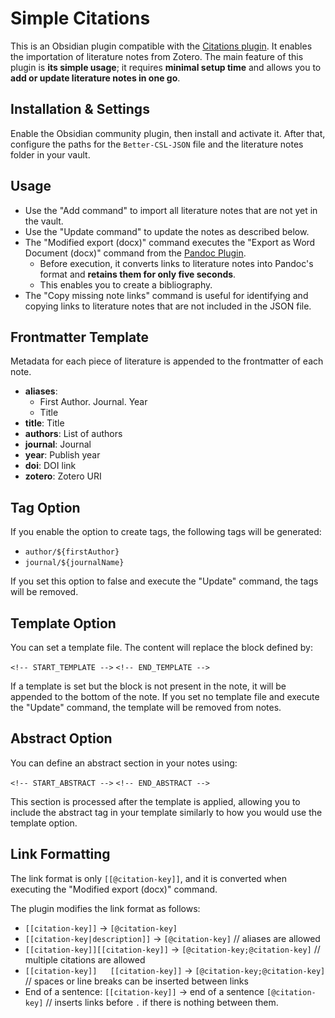 # Simple Citations

This is an Obsidian plugin compatible with the [Citations plugin](https://github.com/hans/obsidian-citation-plugin). It enables the importation of literature notes from Zotero. The main feature of this plugin is **its simple usage**; it requires **minimal setup time** and allows you to **add or update literature notes in one go**.

## Installation & Settings

Enable the Obsidian community plugin, then install and activate it. After that, configure the paths for the `Better-CSL-JSON` file and the literature notes folder in your vault.

## Usage 

- Use the "Add command" to import all literature notes that are not yet in the vault.
- Use the "Update command" to update the notes as described below.
- The "Modified export (docx)" command executes the "Export as Word Document (docx)" command from the [Pandoc Plugin](https://github.com/OliverBalfour/obsidian-pandoc).
    - Before execution, it converts links to literature notes into Pandoc's format and **retains them for only five seconds**.
    - This enables you to create a bibliography.
- The "Copy missing note links" command is useful for identifying and copying links to literature notes that are not included in the JSON file.

## Frontmatter Template

Metadata for each piece of literature is appended to the frontmatter of each note.

- **aliases**:
    - First Author. Journal. Year
    - Title
- **title**: Title
- **authors**: List of authors
- **journal**: Journal 
- **year**: Publish year
- **doi**: DOI link
- **zotero**: Zotero URI

## Tag Option

If you enable the option to create tags, the following tags will be generated:
- `author/${firstAuthor}`
- `journal/${journalName}`

If you set this option to false and execute the "Update" command, the tags will be removed.

## Template Option

You can set a template file. The content will replace the block defined by:

`<!-- START_TEMPLATE -->`
`<!-- END_TEMPLATE -->`

If a template is set but the block is not present in the note, it will be appended to the bottom of the note. If you set no template file and execute the "Update" command, the template will be removed from notes.

## Abstract Option

You can define an abstract section in your notes using:

`<!-- START_ABSTRACT -->`
`<!-- END_ABSTRACT -->`

This section is processed after the template is applied, allowing you to include the abstract tag in your template similarly to how you would use the template option.

## Link Formatting 

The link format is only `[[@citation-key]]`, and it is converted when executing the "Modified export (docx)" command.

The plugin modifies the link format as follows:
- `[[citation-key]]` → `[@citation-key]`
- `[[citation-key|description]]` → `[@citation-key]` // aliases are allowed
- `[[citation-key]][[citation-key]]` → `[@citation-key;@citation-key]` // multiple citations are allowed
- `[[citation-key]]   [[citation-key]]` → `[@citation-key;@citation-key]` // spaces or line breaks can be inserted between links
- End of a sentence: `[[citation-key]]` → end of a sentence `[@citation-key]` // inserts links before `.` if there is nothing between them.
